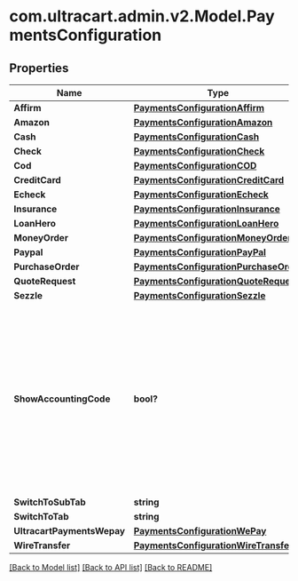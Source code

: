 # com.ultracart.admin.v2.Model.PaymentsConfiguration
## Properties

Name | Type | Description | Notes
------------ | ------------- | ------------- | -------------
**Affirm** | [**PaymentsConfigurationAffirm**](PaymentsConfigurationAffirm.md) |  | [optional] 
**Amazon** | [**PaymentsConfigurationAmazon**](PaymentsConfigurationAmazon.md) |  | [optional] 
**Cash** | [**PaymentsConfigurationCash**](PaymentsConfigurationCash.md) |  | [optional] 
**Check** | [**PaymentsConfigurationCheck**](PaymentsConfigurationCheck.md) |  | [optional] 
**Cod** | [**PaymentsConfigurationCOD**](PaymentsConfigurationCOD.md) |  | [optional] 
**CreditCard** | [**PaymentsConfigurationCreditCard**](PaymentsConfigurationCreditCard.md) |  | [optional] 
**Echeck** | [**PaymentsConfigurationEcheck**](PaymentsConfigurationEcheck.md) |  | [optional] 
**Insurance** | [**PaymentsConfigurationInsurance**](PaymentsConfigurationInsurance.md) |  | [optional] 
**LoanHero** | [**PaymentsConfigurationLoanHero**](PaymentsConfigurationLoanHero.md) |  | [optional] 
**MoneyOrder** | [**PaymentsConfigurationMoneyOrder**](PaymentsConfigurationMoneyOrder.md) |  | [optional] 
**Paypal** | [**PaymentsConfigurationPayPal**](PaymentsConfigurationPayPal.md) |  | [optional] 
**PurchaseOrder** | [**PaymentsConfigurationPurchaseOrder**](PaymentsConfigurationPurchaseOrder.md) |  | [optional] 
**QuoteRequest** | [**PaymentsConfigurationQuoteRequest**](PaymentsConfigurationQuoteRequest.md) |  | [optional] 
**Sezzle** | [**PaymentsConfigurationSezzle**](PaymentsConfigurationSezzle.md) |  | [optional] 
**ShowAccountingCode** | **bool?** | Internal flag used to determine if accounting codes should be shown on the screen or not.  This flag is true if the merchant has a Quickbooks integration configured. | [optional] 
**SwitchToSubTab** | **string** |  | [optional] 
**SwitchToTab** | **string** |  | [optional] 
**UltracartPaymentsWepay** | [**PaymentsConfigurationWePay**](PaymentsConfigurationWePay.md) |  | [optional] 
**WireTransfer** | [**PaymentsConfigurationWireTransfer**](PaymentsConfigurationWireTransfer.md) |  | [optional] 


[[Back to Model list]](../README.md#documentation-for-models) [[Back to API list]](../README.md#documentation-for-api-endpoints) [[Back to README]](../README.md)

